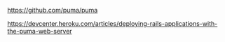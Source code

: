 https://github.com/puma/puma

https://devcenter.heroku.com/articles/deploying-rails-applications-with-the-puma-web-server

